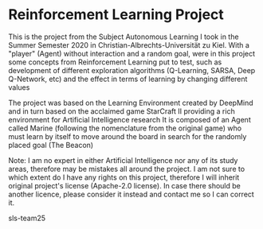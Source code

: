 # Reinforcement Learning Project

This is the project from the Subject Autonomous Learning I took in the Summer Semester 2020 in Christian-Albrechts-Universität zu Kiel.
With a "player" (Agent) without interaction and a random goal, were in this project some concepts from Reinforcement Learning put to test, 
such as development of different exploration algorithms (Q-Learning, SARSA, Deep Q-Network, etc) and the effect in terms of learning by changing different values

The project was based on the Learning Environment created by DeepMind and in turn based on the acclaimed game StarCraft II providing a rich environment for Artificial Intelligence research
It is composed of an Agent called Marine (following the nomenclature from the original game) who must learn by itself to move around the board in search for the randomly placed goal (The Beacon) 

Note: I am no expert in either Artificial Intelligence nor any of its study areas, therefore may be mistakes all around the project.
      I am not sure to which extent do I have any rights on this project, therefore I will inherit original project's license (Apache-2.0 license). In case there should be another licence, please consider it instead and contact me so I can correct it.

sls-team25
